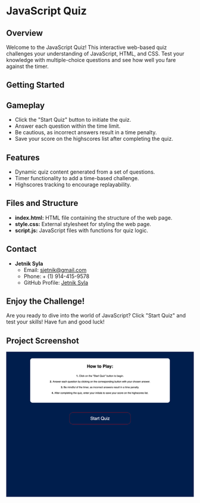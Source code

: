 # JavaScript Quiz

## Overview

Welcome to the JavaScript Quiz! This interactive web-based quiz challenges your understanding of JavaScript, HTML, and CSS. Test your knowledge with multiple-choice questions and see how well you fare against the timer.

## Getting Started

## Gameplay

- Click the "Start Quiz" button to initiate the quiz.
- Answer each question within the time limit.
- Be cautious, as incorrect answers result in a time penalty.
- Save your score on the highscores list after completing the quiz.

## Features

- Dynamic quiz content generated from a set of questions.
- Timer functionality to add a time-based challenge.
- Highscores tracking to encourage replayability.

## Files and Structure

- **index.html:** HTML file containing the structure of the web page.
- **style.css:** External stylesheet for styling the web page.
- **script.js:** JavaScript files with functions for quiz logic.

## Contact

- **Jetnik Syla**
  - Email: sjetnik@gmail.com
  - Phone: + (1) 914-415-9578
  - GitHub Profile: [Jetnik Syla](https://github.com/JetnikSyla)

## Enjoy the Challenge!

Are you ready to dive into the world of JavaScript? Click "Start Quiz" and test your skills! Have fun and good luck!

## Project Screenshot

![Alt text](assets/quiz.sc.html.png)
